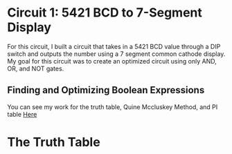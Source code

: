 # Circuit 1: 5421 BCD to 7-Segment Display
For this circuit, I built a circuit that takes in a 5421 BCD value through a DIP switch and outputs the number using a 7 segment common cathode display.
My goal for this circuit was to create an optimized circuit using only AND, OR, and NOT gates.

## Finding and Optimizing Boolean Expressions
You can see my work for the truth table, Quine Mccluskey Method, and PI table [Here](https://docs.google.com/spreadsheets/d/1PlTn39krXxWB7WWezo5svpjv6j29pWgZNtsgPc2RA4U/edit?usp=sharing)
# The Truth Table

